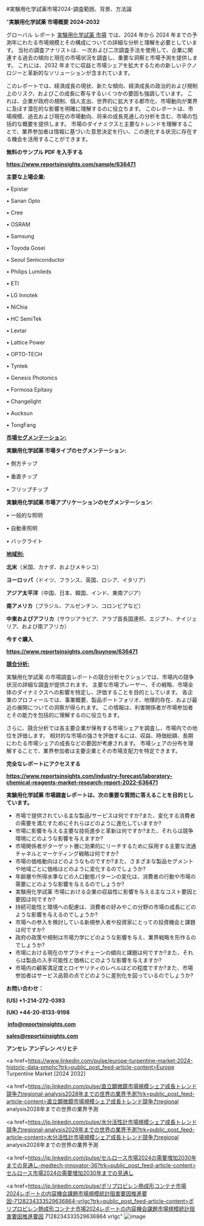 #実験用化学試薬市場2024-調査範囲、背景、方法論

"<strong>実験用化学試薬 市場概要 2024-2032</strong>

グローバル レポート <a href=https://www.reportsinsights.com/sample/636471>実験用化学試薬 市場</a> では、2024 年から 2024 年までの予測年にわたる市場規模とその構成についての詳細な分析と理解を必要としています。 当社の調査アナリストは、一次および二次調査手法を使用して、企業に関連する過去の傾向と現在の市場状況を調査し、重要な洞察と市場予測を提供します。 これには、2032 年までに収益と市場シェアを拡大​​するための新しいテクノロジーと革新的なソリューションが含まれています。

このレポートでは、経済成長の現状、新たな傾向、経済成長の政治的および規制上のリスク、およびこの成長に寄与するいくつかの要因も強調しています。 これは、企業が政府の規制、個人支出、世界的に拡大する都市化、市場動向が業界に及ぼす潜在的な影響を明確に理解するのに役立ちます。 このレポートは、市場規模、過去および現在の市場動向、将来の成長見通しの分析を含む、市場の包括的な概要を提供します。 市場のダイナミクスと主要なトレンドを理解することで、業界参加者は情報に基づいた意思決定を行い、この進化する状況に存在する機会を活用することができます。

<strong><b>無料のサンプル PDF を入手する</b></strong>

<a href=https://www.reportsinsights.com/sample/636471><strong><u>https://www.reportsinsights.com/sample/636471</u></strong></a>

<strong>主要な上場企業:</strong>

• Epistar

• Sanan Opto

• Cree

• OSRAM

• Samsung

• Toyoda Gosei

• Seoul Semiconductor

• Philips Lumileds

• ETI

• LG Innotek

• NiChia

• HC SemiTek

• Lextar

• Lattice Power

• OPTO-TECH

• Tyntek

• Genesis Photonics

• Formosa Epitaxy

• Changelight

• Aucksun

• TongFang

<strong><u>市場セグメンテーション</u></strong><strong><u>:</u></strong>

<strong>実験用化学試薬 市場タイプのセグメンテーション:</strong>

• 側方チップ

• 垂直チップ

• フリップチップ

<strong>実験用化学試薬 市場アプリケーションのセグメンテーション:</strong>

• 一般的な照明

• 自動車照明

• バックライト

<strong><u>地域別</u></strong><strong><u>:</u></strong>

<strong>北米</strong>（米国、カナダ、およびメキシコ）

<strong>ヨーロッパ</strong>（ドイツ、フランス、英国、ロシア、イタリア）

<strong>アジア太平洋</strong>（中国、日本、韓国、インド、東南アジア）

<strong>南アメリカ</strong>（ブラジル、アルゼンチン、コロンビアなど）

<strong>中東およびアフリカ</strong>（サウジアラビア、アラブ首長国連邦、エジプト、ナイジェリア、および南アフリカ）

<strong>今すぐ購入</strong>

<a href=https://www.reportsinsights.com/buynow/636471><strong><u>https://www.reportsinsights.com/buynow/636471</u></strong></a>

<strong><u>競合分析:</u></strong>

実験用化学試薬 の市場調査レポートの競合分析セクションでは、市場内の競争状況の詳細な調査が提供されます。 主要な市場プレーヤー、その戦略、市場全体のダイナミクスへの影響を特定し、評価することを目的としています。 各企業のプロフィールでは、事業概要、製品ポートフォリオ、地理的存在、および最近の展開についての洞察が得られます。 この情報は、利害関係者が市場参加者とその能力を包括的に理解するのに役立ちます。

さらに、競合分析では各主要企業が保有する市場シェアを調査し、市場内での地位を評価します。 相対的な市場の強さを評価するには、収益、時価総額、長期にわたる市場シェアの成長などの要因が考慮されます。 市場シェアの分布を理解することで、業界参加者は主要企業とその市場支配力を特定できます。

<strong>完全なレポートにアクセスする</strong>

<a href=https://www.reportsinsights.com/industry-forecast/laboratory-chemical-reagents-market-research-report-2022-636471><strong><u><b>https://www.reportsinsights.com/industry-forecast/laboratory-chemical-reagents-market-research-report-2022-636471</b></u></strong></a>

<strong><b>実験用化学試薬 市場調査レポートは、次の重要な質問に答えることを目的としています。</b></strong>
<ul>
  <li>市場で提供されている主な製品/サービスは何ですか?また、変化する消費者の需要を満たすためにそれらはどのように進化していますか?</li>
  <li>市場に影響を与える主要な技術進歩と革新は何ですか?また、それらは競争環境にどのような影響を与えますか?</li>
  <li>市場関係者がターゲット層に効果的にリーチするために採用する主要な流通チャネルとマーケティング戦略は何ですか?</li>
  <li>市場の価格動向はどのようなものですか?また、さまざまな製品セグメントや地域ごとに価格はどのように変化するのでしょうか?</li>
  <li>年齢層や所得水準などの人口動態パターンの変化は、消費者の行動や市場の需要にどのような影響を与えるのでしょうか?</li>
  <li>実験用化学試薬 市場における企業の収益性に影響を与える主なコスト要因と要因は何ですか?</li>
  <li>持続可能性と環境への配慮は、消費者の好みやこの分野の市場の成長にどのような影響を与えるのでしょうか?</li>
  <li>市場への参入を検討している新規参入者や投資家にとっての投資機会と課題は何ですか?</li>
  <li>政府の政策や規制は市場力学にどのような影響を与え、業界戦略を形作るのでしょうか?</li>
  <li>市場における現在のサプライチェーンの傾向と課題は何ですか?また、それらは製品の入手可能性と価格にどのような影響を与えますか?</li>
  <li>市場内の顧客満足度とロイヤリティのレベルはどの程度ですか?また、市場参加者はサービス品質の点でどのように差別化を図っているのでしょうか?</li>
</ul>
<strong>お問い合わせ：</strong>

<strong>(US) +1-214-272-0393</strong>

<strong>(UK) +44-20-8133-9198</strong>

<strong> </strong><a href=info@reportsinsights.com><strong><u>info@reportsinsights.com</u></strong></a>

<a href=sales@reportsinsights.com><strong><u>sales@reportsinsights.com</u></strong></a>

<strong>アンセレ アンデレン ベリヒテ</strong>

<a href=https://www.linkedin.com/pulse/europe-turpentine-market-2024-historic-data-pmphc?trk=public_post_feed-article-content>Europe Turpentine Market [2024 2032]</a>

<a href=https://jp.linkedin.com/pulse/直立顕微鏡市場規模シェア成長トレンド競争力regional-analysis2028年までの世界の業界予測?trk=public_post_feed-article-content>直立顕微鏡市場規模シェア成長トレンド競争力regional analysis2028年までの世界の業界予測</a>

<a href=https://jp.linkedin.com/pulse/水分活性計市場規模シェア成長トレンド競争力regional-analysis2028年までの世界の業界予測?trk=public_post_feed-article-content>水分活性計市場規模シェア成長トレンド競争力regional analysis2028年までの世界の業界予測</a>

<a href=https://jp.linkedin.com/pulse/セルロース市場2024の需要増加2030年までの見通し-medtech-innovator-36?trk=public_post_feed-article-content>セルロース市場2024の需要増加2030年までの見通し</a>

<a href=https://jp.linkedin.com/pulse/ポリプロピレン熱成形コンテナ市場2024レポートの内容機会課題市場規模統計阻害要因推進要因-7128234333529636864-vrlgc?trk=public_post_feed-article-content>ポリプロピレン熱成形コンテナ市場2024レポートの内容機会課題市場規模統計阻害要因推進要因 7128234333529636864 vrlgc</a>"
![image](https://github.com/ahaan12367/RIMarket24/assets/158471582/0522efb9-7ca0-4cd6-ac94-6f75f92d1a40)

